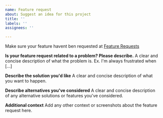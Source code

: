 ```yaml
---
name: Feature request
about: Suggest an idea for this project
title: ''
labels: ''
assignees: ''

---
```


Make sure your feature havent ben requested at [Feature Requests](https://github.com/zaze06/Speedometer/issues?q=label%3A%22Feature+Request%22)

**Is your feature request related to a problem? Please describe.**
A clear and concise description of what the problem is. Ex. I'm always frustrated when [...]

**Describe the solution you'd like**
A clear and concise description of what you want to happen.

**Describe alternatives you've considered**
A clear and concise description of any alternative solutions or features you've considered.

**Additional context**
Add any other context or screenshots about the feature request here.
